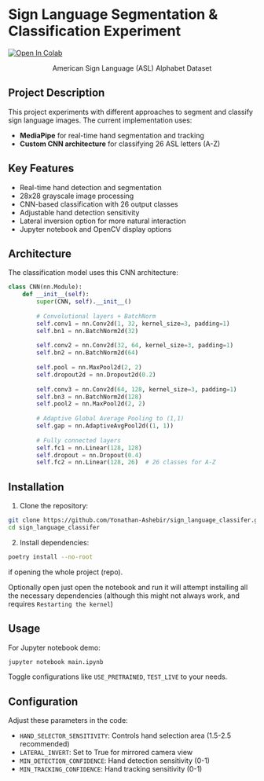 # Sign Language Segmentation & Classification Experiment

[![Open In Colab](https://colab.research.google.com/assets/colab-badge.svg)](https://colab.research.google.com/github/Yonathan-Ashebir/sign_language_classifer/blob/main/main.ipynb)

<div align="center">
  <!-- <img src="https://storage.googleapis.com/kaggle-datasets-images/3258/5339/4e4f183e7a5e0a8d7a1c4a8f8d0a8b8d/dataset-cover.jpg" width="400" alt="ASL Dataset Example"> -->
  <p>American Sign Language (ASL) Alphabet Dataset</p>
</div>

## Project Description

This project experiments with different approaches to segment and classify sign language images. The current implementation uses:

- **MediaPipe** for real-time hand segmentation and tracking
- **Custom CNN architecture** for classifying 26 ASL letters (A-Z)

## Key Features

- Real-time hand detection and segmentation
- 28x28 grayscale image processing
- CNN-based classification with 26 output classes
- Adjustable hand detection sensitivity
- Lateral inversion option for more natural interaction
- Jupyter notebook and OpenCV display options

## Architecture

The classification model uses this CNN architecture:

```python
class CNN(nn.Module):
    def __init__(self):
        super(CNN, self).__init__()
        
        # Convolutional layers + BatchNorm
        self.conv1 = nn.Conv2d(1, 32, kernel_size=3, padding=1)
        self.bn1 = nn.BatchNorm2d(32)
        
        self.conv2 = nn.Conv2d(32, 64, kernel_size=3, padding=1)
        self.bn2 = nn.BatchNorm2d(64)
        
        self.pool = nn.MaxPool2d(2, 2)
        self.dropout2d = nn.Dropout2d(0.2)
        
        self.conv3 = nn.Conv2d(64, 128, kernel_size=3, padding=1)
        self.bn3 = nn.BatchNorm2d(128)
        self.pool2 = nn.MaxPool2d(2, 2)
        
        # Adaptive Global Average Pooling to (1,1)
        self.gap = nn.AdaptiveAvgPool2d((1, 1))
        
        # Fully connected layers
        self.fc1 = nn.Linear(128, 128)
        self.dropout = nn.Dropout(0.4)
        self.fc2 = nn.Linear(128, 26)  # 26 classes for A-Z
```

## Installation

1. Clone the repository:
```bash
git clone https://github.com/Yonathan-Ashebir/sign_language_classifer.git
cd sign_language_classifer
```

2. Install dependencies:
```bash
poetry install --no-root
```
if opening the whole project (repo).

Optionally open just open the notebook and run it will attempt installing all the necessary dependencies (although this might not always work, and requires `Restarting the kernel`)

## Usage

For Jupyter notebook demo:
```bash
jupyter notebook main.ipynb
```

Toggle configurations like `USE_PRETRAINED`, `TEST_LIVE` to your needs.

## Configuration

Adjust these parameters in the code:

- `HAND_SELECTOR_SENSITIVITY`: Controls hand selection area (1.5-2.5 recommended)
- `LATERAL_INVERT`: Set to True for mirrored camera view
- `MIN_DETECTION_CONFIDENCE`: Hand detection sensitivity (0-1)
- `MIN_TRACKING_CONFIDENCE`: Hand tracking sensitivity (0-1)

<!-- ## Developers

- [Developer 1](https://github.com/dev1)
- [Developer 2](https://github.com/dev2)
- [Developer 3](https://github.com/dev3) -->
